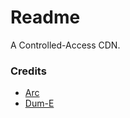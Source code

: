 # Readme
A Controlled-Access CDN.

### Credits
- [Arc](https://github.com/hcpty/arc)
- [Dum-E](https://github.com/hcpty/dum-e)

